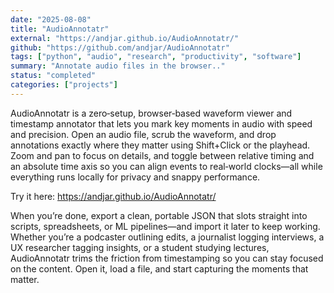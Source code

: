 ```yaml
---
date: "2025-08-08"
title: "AudioAnnotatr"
external: "https://andjar.github.io/AudioAnnotatr/"
github: "https://github.com/andjar/AudioAnnotatr"
tags: ["python", "audio", "research", "productivity", "software"]
summary: "Annotate audio files in the browser.."
status: "completed"
categories: ["projects"]
---
```


AudioAnnotatr is a zero‑setup, browser‑based waveform viewer and timestamp annotator that lets you mark key moments in audio with speed and precision. Open an audio file, scrub the waveform, and drop annotations exactly where they matter using Shift+Click or the playhead. Zoom and pan to focus on details, and toggle between relative timing and an absolute time axis so you can align events to real‑world clocks—all while everything runs locally for privacy and snappy performance.

Try it here: https://andjar.github.io/AudioAnnotatr/

When you’re done, export a clean, portable JSON that slots straight into scripts, spreadsheets, or ML pipelines—and import it later to keep working. Whether you’re a podcaster outlining edits, a journalist logging interviews, a UX researcher tagging insights, or a student studying lectures, AudioAnnotatr trims the friction from timestamping so you can stay focused on the content. Open it, load a file, and start capturing the moments that matter.
